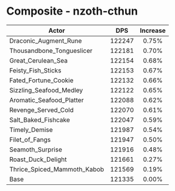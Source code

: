 # Composite - nzoth-cthun
| Actor | DPS | Increase |
|---|:---:|:---:|
|Draconic_Augment_Rune|122247|0.75%|
|Thousandbone_Tongueslicer|122181|0.70%|
|Great_Cerulean_Sea|122154|0.68%|
|Feisty_Fish_Sticks|122153|0.67%|
|Fated_Fortune_Cookie|122132|0.66%|
|Sizzling_Seafood_Medley|122122|0.65%|
|Aromatic_Seafood_Platter|122088|0.62%|
|Revenge_Served_Cold|122070|0.61%|
|Salt_Baked_Fishcake|122047|0.59%|
|Timely_Demise|121987|0.54%|
|Filet_of_Fangs|121947|0.50%|
|Seamoth_Surprise|121916|0.48%|
|Roast_Duck_Delight|121661|0.27%|
|Thrice_Spiced_Mammoth_Kabob|121569|0.19%|
|Base|121335|0.00%|
